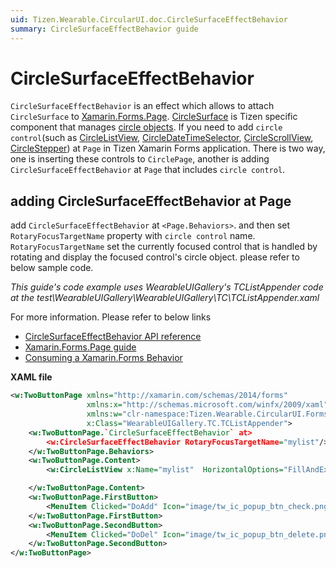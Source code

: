 ```yaml
---
uid: Tizen.Wearable.CircularUI.doc.CircleSurfaceEffectBehavior
summary: CircleSurfaceEffectBehavior guide
---
```


# CircleSurfaceEffectBehavior
`CircleSurfaceEffectBehavior` is an effect which allows to attach `CircleSurface` to [Xamarin.Forms.Page](https://developer.xamarin.com/api/type/Xamarin.Forms.Page/). [CircleSurface](https://developer.tizen.org/development/guides/native-application/user-interface/efl/ui-components/wearable-ui-components/circle-surface) is Tizen specific component that manages [circle objects](https://developer.tizen.org/development/guides/native-application/user-interface/efl/ui-components/wearable-ui-components/circle-object). 
If you need to add `circle control`(such as [CircleListView](xref:Tizen.Wearable.CircularUI.doc.CircleListView), [CircleDateTimeSelector](xref:Tizen.Wearable.CircularUI.doc.CircleDateTimeSelector), [CircleScrollView](xref:Tizen.Wearable.CircularUI.doc.CircleScrollView), [CircleStepper](xref:Tizen.Wearable.CircularUI.doc.CircleStepper)) at `Page` in Tizen Xamarin Forms application. There is two way, one is inserting these controls to `CirclePage`, another is adding `CircleSurfaceEffectBehavior` at `Page` that includes `circle control`.

## adding CircleSurfaceEffectBehavior at Page
add `CircleSurfaceEffectBehavior` at `<Page.Behaviors>`. and then set `RotaryFocusTargetName` property with `circle control` name. `RotaryFocusTargetName` set the currently focused control that is handled by rotating and display the focused control's circle object. please refer to below sample code.

_This guide's code example uses WearableUIGallery's TCListAppender code at the test\WearableUIGallery\WearableUIGallery\TC\TCListAppender.xaml_

For more information. Please refer to below links
- [CircleSurfaceEffectBehavior API reference](https://samsung.github.io/Tizen.CircularUI/api/Tizen.Wearable.CircularUI.Forms.CircleSurfaceEffectBehavior.html)
- [Xamarin.Forms.Page guide](https://docs.microsoft.com/en-us/xamarin/xamarin-forms/user-interface/controls/pages)
- [Consuming a Xamarin.Forms Behavior](https://docs.microsoft.com/en-us/xamarin/xamarin-forms/app-fundamentals/behaviors/creating#consuming-a-xamarinforms-behavior)

**XAML file**
```xml
<w:TwoButtonPage xmlns="http://xamarin.com/schemas/2014/forms"
                 xmlns:x="http://schemas.microsoft.com/winfx/2009/xaml"
                 xmlns:w="clr-namespace:Tizen.Wearable.CircularUI.Forms;assembly=Tizen.Wearable.CircularUI.Forms"
                 x:Class="WearableUIGallery.TC.TCListAppender">
    <w:TwoButtonPage.`CircleSurfaceEffectBehavior` at>
        <w:CircleSurfaceEffectBehavior RotaryFocusTargetName="mylist"/>
    </w:TwoButtonPage.Behaviors>
    <w:TwoButtonPage.Content>
        <w:CircleListView x:Name="mylist"  HorizontalOptions="FillAndExpand" VerticalOptions="FillAndExpand">

    </w:TwoButtonPage.Content>
    <w:TwoButtonPage.FirstButton>
        <MenuItem Clicked="DoAdd" Icon="image/tw_ic_popup_btn_check.png" />
    </w:TwoButtonPage.FirstButton>
    <w:TwoButtonPage.SecondButton>
        <MenuItem Clicked="DoDel" Icon="image/tw_ic_popup_btn_delete.png" />
    </w:TwoButtonPage.SecondButton>
</w:TwoButtonPage>
```

